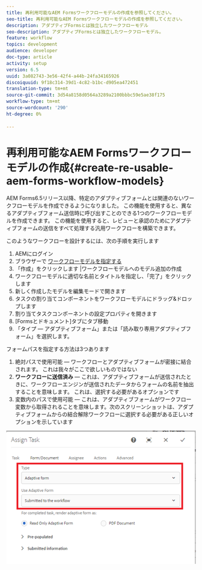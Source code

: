 ```yaml
---
title: 再利用可能なAEM Formsワークフローモデルの作成を参照してください。
seo-title: 再利用可能なAEM Formsワークフローモデルの作成を参照してください。
description: アダプティブFormsとは独立したワークフローモデル
seo-description: アダプティブFormsとは独立したワークフローモデル。
feature: workflow
topics: development
audience: developer
doc-type: article
activity: setup
version: 6.5
uuid: 3a082743-3e56-42f4-a44b-24fa34165926
discoiquuid: 9f18c314-39d1-4c82-b1bc-d905ea472451
translation-type: tm+mt
source-git-commit: 3d54a8158d0564a3289a2100bbbc59e5ae38f175
workflow-type: tm+mt
source-wordcount: '290'
ht-degree: 0%

---
```



# 再利用可能なAEM Formsワークフローモデルの作成{#create-re-usable-aem-forms-workflow-models}

AEM Forms6.5リリース以降、特定のアダプティブフォームとは関連のないワークフローモデルを作成できるようになりました。 この機能を使用すると、異なるアダプティブフォーム送信時に呼び出すことのできる1つのワークフローモデルを作成できます。 この機能を使用すると、レビューと承認のためにアダプティブフォームの送信をすべて処理する汎用ワークフローを構築できます。

このようなワークフローを設計するには、次の手順を実行します

1. AEMにログイン
1. ブラウザーで [ワークフローモデルを指定する](http://localhost:4502/libs/cq/workflow/admin/console/content/models.html)
1. 「作成」をクリックします |ワークフローモデルへのモデル追加の作成
1. ワークフローモデルに適切な名前とタイトルを指定し、「完了」をクリックします
1. 新しく作成したモデルを編集モードで開きます
1. タスクの割り当てコンポーネントをワークフローモデルにドラッグ&amp;ドロップします
1. 割り当てタスクコンポーネントの設定プロパティを開きます
1. [Formsとドキュメント]タブにタブ移動
1. 「タイプ — アダプティブフォーム」または「読み取り専用アダプティブフォーム」を選択します。

フォームパスを指定する方法は3つあります

1. 絶対パスで使用可能 — ワークフローとアダプティブフォームが密接に結合されます。 これは我々がここで欲しいものではない
1. **ワークフローに送信済み** — これは、アダプティブフォームが送信されたときに、ワークフローエンジンが送信されたデータからフォームの名前を抽出することを意味します。 これは、選択する必要があるオプションです
1. 変数内のパスで使用可能 — これは、アダプティブフォームがワークフロー変数から取得されることを意味します。次のスクリーンショットは、アダプティブフォームからの結合解除ワークフローに選択する必要がある正しいオプションを示しています

![workflowmodel](assets/workflomodel.PNG)